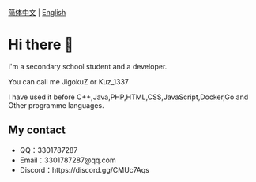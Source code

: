 [简体中文](README.md) | [English](README-EN.md)

# Hi there 👋

I'm a secondary school student and a developer. 

You can call me JigokuZ or Kuz_1337

I have used it before C++,Java,PHP,HTML,CSS,JavaScript,Docker,Go and Other programme languages.

## My contact
<ul>
    <li>QQ：3301787287</li>
    <li>Email：3301787287@qq.com</li>
    <li>Discord：https://discord.gg/CMUc7Aqs</li>
</ul>
